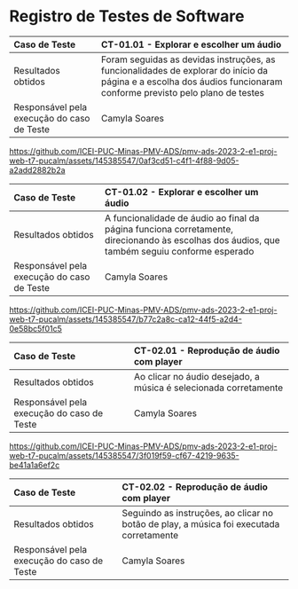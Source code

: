 # Registro de Testes de Software

|Caso de Teste    | CT-01.01 - Explorar e escolher um áudio |
|:---|:---|
| Resultados obtidos | Foram seguidas as devidas instruções, as funcionalidades de explorar do início da página e a escolha dos áudios funcionaram conforme previsto pelo plano de testes  |
| Responsável pela execução do caso de Teste | Camyla Soares |

https://github.com/ICEI-PUC-Minas-PMV-ADS/pmv-ads-2023-2-e1-proj-web-t7-pucalm/assets/145385547/0af3cd51-c4f1-4f88-9d05-a2add2882b2a


|Caso de Teste    | CT-01.02 - Explorar e escolher um áudio |
|:---|:---|
| Resultados obtidos | A funcionalidade de áudio ao final da página funciona corretamente, direcionando às escolhas dos áudios, que também seguiu conforme esperado  |
| Responsável pela execução do caso de Teste | Camyla Soares |

https://github.com/ICEI-PUC-Minas-PMV-ADS/pmv-ads-2023-2-e1-proj-web-t7-pucalm/assets/145385547/b77c2a8c-ca12-44f5-a2d4-0e58bc5f01c5


|Caso de Teste    | CT-02.01 - Reprodução de áudio com player |
|:---|:---|
| Resultados obtidos | Ao clicar no áudio desejado, a música é selecionada corretamente   |
| Responsável pela execução do caso de Teste | Camyla Soares |

https://github.com/ICEI-PUC-Minas-PMV-ADS/pmv-ads-2023-2-e1-proj-web-t7-pucalm/assets/145385547/3f019f59-cf67-4219-9635-be41a1a6ef2c


|Caso de Teste    | CT-02.02 - Reprodução de áudio com player |
|:---|:---|
| Resultados obtidos | Seguindo as instruções, ao clicar no botão de play, a música foi executada corretamente   |
| Responsável pela execução do caso de Teste | Camyla Soares |
